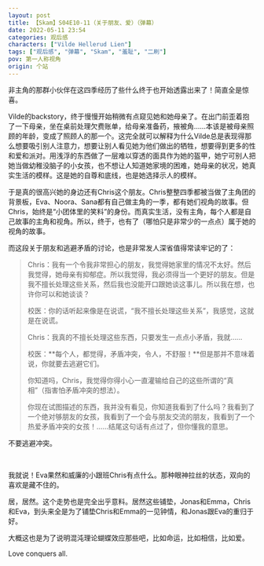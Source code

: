 ```yaml
---
layout: post
title: 【Skam】S04E10-11（关于朋友、爱）（弹幕）
date: 2022-05-11 23:54
categories: 观后感
characters: ["Vilde Hellerud Lien"]
tags: ["观后感", "弹幕", "Skam", "羞耻", "二刷"]
pov: 第一人称视角
origin: 个站
---
```


非主角的那群小伙伴在这四季经历了些什么终于也开始透露出来了！简直全是惊喜。

Vilde的backstory，终于慢慢开始稍微有点窥见她和她母亲了。在出门前歪着抱了一下母亲，坐在桌前处理欠费账单，给母亲准备药，掖被角……本该是被母亲照顾的年龄，变成了照顾人的那一个。这完全就可以解释为什么Vilde总是表现得那么想要吸引别人注意力，想要让别人看见她为他们做出的牺牲，想要得到更多的性和爱和派对。用浅浮的东西做了一层难以穿透的面具作为她的盔甲，她宁可别人把她当做幼稚没脑子的小女孩，也不想让人知道她家境的困难，她母亲的状况，她真实生活的模样。这是她的自尊和底线，也是她选择示人的模样。

于是真的很高兴她的身边还有Chris这个朋友。Chris整整四季都被当做了主角团的背景板，Eva、Noora、Sana都有自己做主角的一季，都有她们视角的故事。但Chris，始终是“小团体里的笑料”的身份。而真实生活，没有主角，每个人都是自己故事的主角和视角。所以，终于，也有了（哪怕只是非常少的一点点）属于她的视角的故事。

而这段关于朋友和逃避矛盾的讨论，也是非常发人深省值得常读牢记的了：

> Chris：我有一个令我非常担心的朋友，我觉得她家里的情况不太好。然后我觉得，她母亲有抑郁症。所以我觉得，我必须得当一个更好的朋友。但是我不擅长处理这些关系，然后我也没能开口跟她谈这事儿。所以我在想，也许你可以和她谈谈？
> 
> 校医：你的话听起来像是在说谎，“我不擅长处理这些关系”，我感觉，这就是在说谎。
> 
> Chris：我真的不擅长处理这些东西，只要发生一点点小矛盾，我就……
> 
> 校医：**每个人，都觉得，矛盾冲突，令人，不舒服！**但是那并不意味着说，你就要去逃避它们。
> 
> 你知道吗，Chris，我觉得你得小心一直灌输给自己的这些所谓的“真相”（指害怕矛盾冲突的想法）。
> 
> 你现在试图描述的东西，我并没有看见，你知道我看到了什么吗？我看到了一个绝对够朋友的女孩，我看到了一个会与朋友交流的朋友，我看到了一个热爱矛盾冲突的女孩！……结尾这句话有点过了，但你懂我的意思。

不要逃避冲突。

<br>

我就说！Eva果然和威廉的小跟班Chris有点什么。那种眼神拉丝的状态，双向的喜欢是藏不住的。

居，居然。这个走势也是完全出乎意料。居然这些铺垫，Jonas和Emma，Chris和Eva，到头来全是为了铺垫Chris和Emma的一见钟情，和Jonas跟Eva的重归于好。

大概这也是为了说明混沌理论蝴蝶效应那些吧，比如命运，比如相信，比如爱。

Love conquers all.
